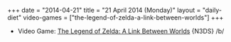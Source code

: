 +++
date = "2014-04-21"
title = "21 April 2014 (Monday)"
layout = "daily-diet"
video-games = ["the-legend-of-zelda-a-link-between-worlds"]
+++

<ul>
<li class="entry video-games">Video Game: <a href="/video-games/the-legend-of-zelda-a-link-between-worlds">The Legend of Zelda: A Link Between Worlds</a> {N3DS} /b/</li>
</ul>